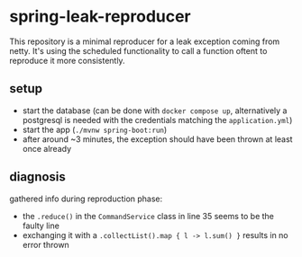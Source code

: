 # spring-leak-reproducer

This repository is a minimal reproducer for a leak exception coming from netty.
It's using the scheduled functionality to call a function oftent to reproduce it more consistently.

## setup

* start the database (can be done with `docker compose up`, alternatively a postgresql is needed with the credentials matching the `application.yml`)
* start the app (`./mvnw spring-boot:run`)
* after around ~3 minutes, the exception should have been thrown at least once already

## diagnosis

gathered info during reproduction phase:
* the `.reduce()` in the `CommandService` class in line 35 seems to be the faulty line
* exchanging it with a `.collectList().map { l -> l.sum() }` results in no error thrown
